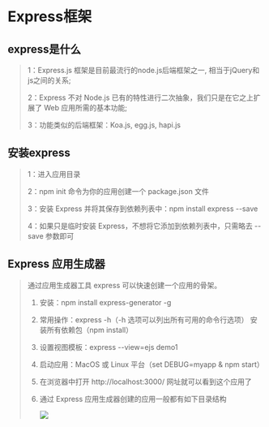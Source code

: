 # Express框架

## express是什么

> 1：Express.js 框架是目前最流行的node.js后端框架之一,  相当于jQuery和js之间的关系;
>
> 2：Express 不对 Node.js 已有的特性进行二次抽象，我们只是在它之上扩展了 Web 应用所需的基本功能;
>
> 3：功能类似的后端框架：Koa.js, egg.js, hapi.js

## 安装express

> 1：进入应用目录
>
> 2：npm init 命令为你的应用创建一个 package.json 文件
>
> 3：安装 Express 并将其保存到依赖列表中：npm install express --save
>
> 4：如果只是临时安装 Express，不想将它添加到依赖列表中，只需略去 --save 参数即可

## Express 应用生成器

> 通过应用生成器工具 express 可以快速创建一个应用的骨架。
>
> 1. 安装：npm install express-generator -g
>
> 2. 常用操作：express -h（-h 选项可以列出所有可用的命令行选项） 安装所有依赖包（npm install）
>
> 3. 设置视图模板：express --view=ejs demo1
>
> 4. 启动应用：MacOS 或 Linux 平台（set DEBUG=myapp & npm start）
>
> 5. 在浏览器中打开 http://localhost:3000/ 网址就可以看到这个应用了
>
> 6. 通过 Express 应用生成器创建的应用一般都有如下目录结构
>
>    ![](E:\Pictures\资料\express应用生成目录结构.jpg)